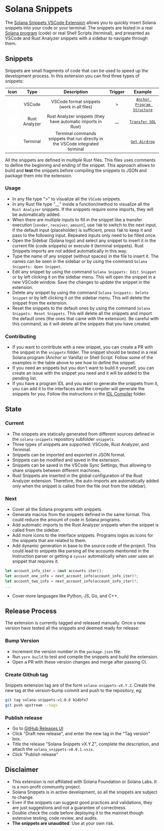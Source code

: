 # Solana Snippets

The [Solana Snippets VSCode Extension](https://marketplace.visualstudio.com/items?itemName=patriciobcs.solana-snippets) allows you to quickly insert Solana snippets into your code or your terminal. The snippets are tested in a real [Solana program](./snippets) (code) or real Shell Scripts (terminal), and presented as VSCode and Rust Analyzer snippets with a sidebar to navigate through them.

## Snippets

Snippets are small fragments of code that can be used to speed up the development process. In this extension you can find three types of snippets:

|                        Icon                         |     Type      |                                  Description                                   | Trigger |                                  Example                                   |
| :-------------------------------------------------: | :-----------: | :----------------------------------------------------------------------------: | :-----: | :------------------------------------------------------------------------: |
|   <img src="resources/icons/dark/code.svg"></img>   |    VSCode     |                   VSCode format snippets (work in all files)                   |    >    | [`Anchor Program Structure`](snippets/anchor/programs/core/src/program.rs) |
|   <img src="resources/icons/dark/rust.svg"></img>   | Rust Analyzer |          Rust Analyzer snippets (they have automatic imports in Rust)          |  \_\_   |     [`Transfer SOL`](snippets/native/src/core/system/transfer_sol.rs)      |
| <img src="resources/icons/dark/terminal.svg"></img> |   Terminal    | Terminal commands snippets that run directly in the VSCode integrated terminal |         |             [`Get Airdrop`](./snippets/native/cli/airdrop.sh)              |

All the snippets are defined in multiple Rust files. This files uses comments to define the beginning and ending of the snippet. This approach allows to build and **test** the snippets before compiling the snippets to JSON and package them into the extension.

### Usage

- In any file type ">" to visualize all the `VSCode` snippets.
- In any Rust file type "__" inside a function/method to visualize all the `Rust Analyzer` snippets. If the snippets require some imports, they will be automatically added.
- When there are multiple inputs to fill in the snippet like a transfer execution [`sender`, `receiver`, `amount`], use `TAB` to switch to the next input. If the default input (placeholder) is sufficient, press `TAB` to keep it and pass to the following input. Repeated inputs only need to be filled once.
- Open the Sidebar (Solana logo) and select any snippet to insert it in the current file (code snippets) or execute it (terminal snippets). Rust Snippets imports are not added automatically in this way.
- Type the name of any snippet (without spaces) in the file to insert it. The names can be seen in the sidebar or by using the command `Solana Snippets: Open Snippet`.
- Edit any snippet by using the command `Solana Snippets: Edit Snippet` or by left clicking it on the sidebar menu. This will open the snippet in a new VSCode window. Save the changes to update the snippet in the extension.
- Delete any snippet by using the command `Solana Snippets: Delete Snippet` or by left clicking it on the sidebar menu. This will delete the snippet from the extension.
- Reset the snippets to the default ones by using the command `Solana Snippets: Reset Snippets`. This will delete all the snippets and import the default ones (the ones that came with the extension). Be careful with this command, as it will delete all the snippets that you have created.

### Contributing

- If you want to contribute with a new snippet, you can create a PR with the snippet in the `snippets` folder. The snippet should be tested in a real Solana program (Anchor or Vanilla) or Shell Script. Follow some of the examples in the table above to see how to define the snippet.
- If you need an snippets but you don't want to build it yourself, you can create an issue with the snippet you need and it will be added to the pending list.
- If you have a program IDL and you want to generate the snippets from it, you can add it to the interfaces and the compiler will generate the snippets for you. Follow the instructions in the [IDL Compiler](snippets/anchor/programs/interfaces/README.md) folder.

## State

### Current

- The snippets are statically generated from different sources defined in the `solana-snippets` repository subfolder `snippets`.
- Three types of snippets are supported: VSCode, Rust Analyzer, and Terminal.
- Snippets can be imported and exported in JSON format.
- Snippets can be modified and saved in the extension.
- Snippets can be saved in the VSCode Sync Settings, thus allowing to share snippets between different machines.
- Rust Snippets are inserted in the global configuration of the Rust Analyzer extension. Therefore, the auto-imports are automatically added only when the snippet is called from the file (not from the sidebar).

### Next

- Cover all the Solana programs with snippets.
- Generate macros from the snippets defined in the same format. This could reduce the amount of code in Solana programs.
- Add automatic imports to the Rust Analyzer snippets when the snippet is called from the sidebar.
- Add more icons to the interface snippets. Programs logos as icons for the snippets that are related to them.
- Add dynamic generation in base to the source code of the project. This could lead to snippets like parsing all the accounts mentioned in the Instruction parser or getting a `sysvar` automatically when user uses an snippet that requires it.

```rust
let account_info_iter = &mut accounts.iter();
let account_one_info = next_account_info(account_info_iter)?;
let account_two_info = next_account_info(account_info_iter)?;
...
```

- Cover more languages like Python, JS, Go, and C++.

## Release Process

The extension is currently tagged and released manually. Once a new version have tested all the snippets and deemed ready for release:

### Bump Version

- Increment the version number in the `package.json` file.
- Run `yarn build` to test and compile the snippets and build the extension.
- Open a PR with these version changes and merge after passing CI.

### Create Github tag

Snippets extension tag are of the form `solana-snippets-vX.Y.Z`. Create the new tag at the version-bump commit and push to the repository, eg:

```sh
git tag solana-snippets-v1.0.0 b24bfe7
git push upstream --tags
```

### Publish release

- Go to [GitHub Releases UI](https://github.com/patriciobcs/solana-snippets/releases)
- Click "Draft new release", and enter the new tag in the "Tag version" box.
- Title the release "Solana Snippets vX.Y.Z", complete the description, and attach the `solana_snippets-v0.0.1.vsix`.
- Click "Publish release"

## Disclaimer

- This extension is not affiliated with Solana Foundation or Solana Labs. It is a non-profit community project.
- Solana Snippets is in active development, so all the snippets are subject to change.
- Even if the snippets can suggest good practices and validations, they are just suggestions and not a guarantee of correctness.
- Double check the code before deploying it to the mainnet though extensive testing, code review, and audits.
- **The snippets are unaudited**. Use at your own risk.
